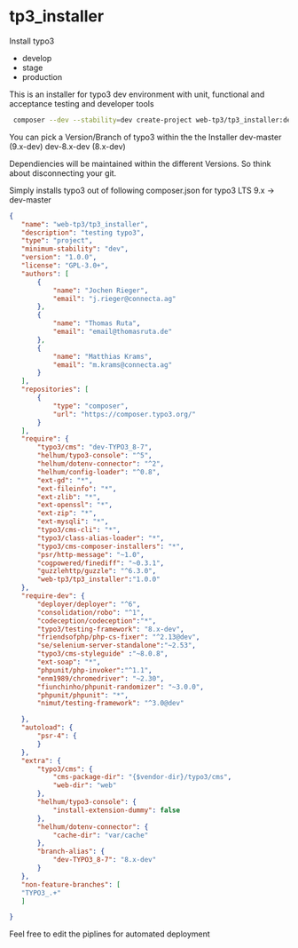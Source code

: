 # tp3_installer

Install typo3 
- develop
- stage
- production

This is an installer for typo3 dev environment with unit, functional and acceptance  testing and developer tools
```bash
 composer --dev --stability=dev create-project web-tp3/tp3_installer:dev-master
 ```

You can pick a Version/Branch of typo3 within the the Installer 
dev-master (9.x-dev)
dev-8.x-dev (8.x-dev)

Dependiencies will be maintained within the different Versions. So think about disconnecting your git.

Simply installs typo3 out of following composer.json for typo3 LTS 9.x -> dev-master 
  
 ```json
{
	"name": "web-tp3/tp3_installer",
	"description": "testing typo3",
	"type": "project",
	"minimum-stability": "dev",
	"version": "1.0.0",
	"license": "GPL-3.0+",
	"authors": [
		{
			"name": "Jochen Rieger",
			"email": "j.rieger@connecta.ag"
		},
		{
			"name": "Thomas Ruta",
			"email": "email@thomasruta.de"
		},
		{
			"name": "Matthias Krams",
			"email": "m.krams@connecta.ag"
		}
	],
	"repositories": [
		{
			"type": "composer",
			"url": "https://composer.typo3.org/"
		}
	],
	"require": {
		"typo3/cms": "dev-TYPO3_8-7",
		"helhum/typo3-console": "^5",
		"helhum/dotenv-connector": "^2",
		"helhum/config-loader": "^0.8",
		"ext-gd": "*",
		"ext-fileinfo": "*",
		"ext-zlib": "*",
		"ext-openssl": "*",
		"ext-zip": "*",
		"ext-mysqli": "*",
		"typo3/cms-cli": "*",
		"typo3/class-alias-loader": "*",
		"typo3/cms-composer-installers": "*",
		"psr/http-message": "~1.0",
		"cogpowered/finediff": "~0.3.1",
		"guzzlehttp/guzzle": "^6.3.0",
		"web-tp3/tp3_installer":"1.0.0"
	},
	"require-dev": {
		"deployer/deployer": "^6",
		"consolidation/robo": "^1",
		"codeception/codeception":"*",
		"typo3/testing-framework": "8.x-dev",
		"friendsofphp/php-cs-fixer": "^2.13@dev",
		"se/selenium-server-standalone":"~2.53",
		"typo3/cms-styleguide" :"~8.0.8",
		"ext-soap": "*",
		"phpunit/php-invoker":"^1.1",
		"enm1989/chromedriver": "~2.30",
		"fiunchinho/phpunit-randomizer": "~3.0.0",
		"phpunit/phpunit": "*",
		"nimut/testing-framework": "^3.0@dev"

	},
	"autoload": {
		"psr-4": {
		}
	},
	"extra": {
		"typo3/cms": {
			"cms-package-dir": "{$vendor-dir}/typo3/cms",
			"web-dir": "web"
		},
		"helhum/typo3-console": {
			"install-extension-dummy": false
		},
		"helhum/dotenv-connector": {
			"cache-dir": "var/cache"
		},
		"branch-alias": {
			"dev-TYPO3_8-7": "8.x-dev"
		}
	},
	"non-feature-branches": [
	"TYPO3_.+"
	]

}
 ```
 
 Feel free to edit the piplines for automated deployment
